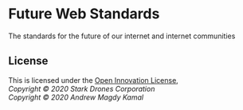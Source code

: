 # Future Web Standards
The standards for the future of our internet and internet communities


## License
This is licensed under the [Open Innovation License](https://github.com/StarkDrones/OIN),\
*Copyright © 2020 Stark Drones Corporation*\
*Copyright © 2020 Andrew Magdy Kamal*

